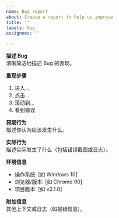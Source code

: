 ```yaml
---
name: Bug report
about: Create a report to help us improve
title: ''
labels: bug
assignees: ''

---
```


**描述 Bug**  
清晰简洁地描述 Bug 的表现。

**重现步骤**  
1. 进入...  
2. 点击...  
3. 滚动到...  
4. 看到错误  

**预期行为**  
描述你认为应该发生什么。

**实际行为**  
描述实际发生了什么（包括错误截图或日志）。

**环境信息**  
- 操作系统: [如 Windows 10]  
- 浏览器/版本: [如 Chrome 90]  
- 项目版本: [如 v2.1.0]  

**附加信息**  
其他上下文或日志（如报错信息）。
